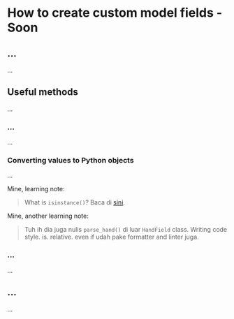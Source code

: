 # How to create custom model fields - Soon

## ...

...

## Useful methods

...

### ...

...

### Converting values to Python objects

...

Mine, learning note:
> What is `isinstance()`? Baca di [sini](../../../../python/_by_code/isinstance.md).

Mine, another learning note:
> Tuh ih dia juga nulis `parse_hand()` di luar `HandField` class. Writing code style. is. relative. even if udah pake formatter and linter juga.

### ...

...

## ...

...
